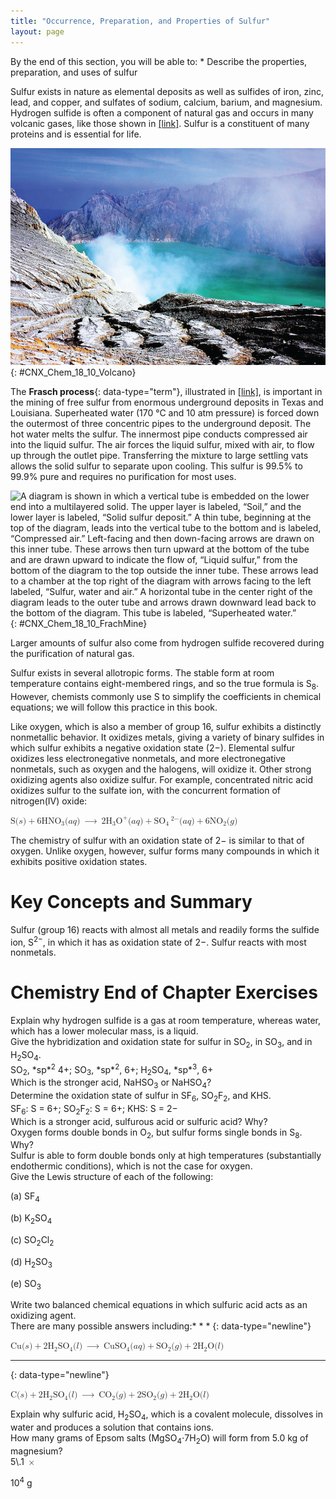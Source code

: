 ```yaml
---
title: "Occurrence, Preparation, and Properties of Sulfur"
layout: page
---
```



<div data-type="abstract" markdown="1">
By the end of this section, you will be able to:
* Describe the properties, preparation, and uses of sulfur

</div>

Sulfur exists in nature as elemental deposits as well as sulfides of iron, zinc, lead, and copper, and sulfates of sodium, calcium, barium, and magnesium. Hydrogen sulfide is often a component of natural gas and occurs in many volcanic gases, like those shown in [\[link\]](#CNX_Chem_18_10_Volcano). Sulfur is a constituent of many proteins and is essential for life.

 ![A lake is shown surrounded by rocky, mountainous peaks. A white vapor rises from the ground near the lake.](../resources/CNX_Chem_18_10_Volcano.jpg "Volcanic gases contain hydrogen sulfide. (credit: Daniel Julie/Wikimedia Commons)"){: #CNX_Chem_18_10_Volcano}

The **Frasch process**{: data-type="term"}, illustrated in [\[link\]](#CNX_Chem_18_10_FrachMine), is important in the mining of free sulfur from enormous underground deposits in Texas and Louisiana. Superheated water (170 °C and 10 atm pressure) is forced down the outermost of three concentric pipes to the underground deposit. The hot water melts the sulfur. The innermost pipe conducts compressed air into the liquid sulfur. The air forces the liquid sulfur, mixed with air, to flow up through the outlet pipe. Transferring the mixture to large settling vats allows the solid sulfur to separate upon cooling. This sulfur is 99.5% to 99.9% pure and requires no purification for most uses.

 ![A diagram is shown in which a vertical tube is embedded on the lower end into a multilayered solid. The upper layer is labeled, &#x201C;Soil,&#x201D; and the lower layer is labeled, &#x201C;Solid sulfur deposit.&#x201D; A thin tube, beginning at the top of the diagram, leads into the vertical tube to the bottom and is labeled, &#x201C;Compressed air.&#x201D; Left-facing and then down-facing arrows are drawn on this inner tube. These arrows then turn upward at the bottom of the tube and are drawn upward to indicate the flow of, &#x201C;Liquid sulfur,&#x201D; from the bottom of the diagram to the top outside the inner tube. These arrows lead to a chamber at the top right of the diagram with arrows facing to the left labeled, &#x201C;Sulfur, water and air.&#x201D; A horizontal tube in the center right of the diagram leads to the outer tube and arrows drawn downward lead back to the bottom of the diagram. This tube is labeled, &#x201C;Superheated water.&#x201D;](../resources/CNX_Chem_18_10_FrachMine.jpg "The Frasch process is used to mine sulfur from underground deposits."){: #CNX_Chem_18_10_FrachMine}

Larger amounts of sulfur also come from hydrogen sulfide recovered during the purification of natural gas.

Sulfur exists in several allotropic forms. The stable form at room temperature contains eight-membered rings, and so the true formula is S<sub>8</sub>. However, chemists commonly use S to simplify the coefficients in chemical equations; we will follow this practice in this book.

Like oxygen, which is also a member of group 16, sulfur exhibits a distinctly nonmetallic behavior. It oxidizes metals, giving a variety of binary sulfides in which sulfur exhibits a negative oxidation state (2−). Elemental sulfur oxidizes less electronegative nonmetals, and more electronegative nonmetals, such as oxygen and the halogens, will oxidize it. Other strong oxidizing agents also oxidize sulfur. For example, concentrated nitric acid oxidizes sulfur to the sulfate ion, with the concurrent formation of nitrogen(IV) oxide:

<div data-type="equation">
<math xmlns="http://www.w3.org/1998/Math/MathML"><mrow><mtext>S</mtext><mo stretchy="false">(</mo><mi>s</mi><mo stretchy="false">)</mo><mo>+</mo><mn>6</mn><msub><mrow><mtext>HNO</mtext></mrow><mn>3</mn></msub><mo stretchy="false">(</mo><mi>a</mi><mi>q</mi><mo stretchy="false">)</mo><mspace width="0.2em" /><mo stretchy="false">⟶</mo><mspace width="0.2em" /><mn>2</mn><msub><mtext>H</mtext><mn>3</mn></msub><msup><mtext>O</mtext><mtext>+</mtext></msup><mo stretchy="false">(</mo><mi>a</mi><mi>q</mi><mo stretchy="false">)</mo><mo>+</mo><msub><mrow><mtext>SO</mtext></mrow><mn>4</mn></msub><msup><mspace width="0.2em" /><mrow><mn>2−</mn></mrow></msup><mo stretchy="false">(</mo><mi>a</mi><mi>q</mi><mo stretchy="false">)</mo><mo>+</mo><mn>6</mn><msub><mrow><mtext>NO</mtext></mrow><mn>2</mn></msub><mo stretchy="false">(</mo><mi>g</mi><mo stretchy="false">)</mo></mrow></math>
</div>

The chemistry of sulfur with an oxidation state of 2− is similar to that of oxygen. Unlike oxygen, however, sulfur forms many compounds in which it exhibits positive oxidation states.

# Key Concepts and Summary

Sulfur (group 16) reacts with almost all metals and readily forms the sulfide ion, S<sup>2−</sup>, in which it has as oxidation state of 2−. Sulfur reacts with most nonmetals.

# Chemistry End of Chapter Exercises

<div data-type="exercise">
<div data-type="problem" markdown="1">
Explain why hydrogen sulfide is a gas at room temperature, whereas water, which has a lower molecular mass, is a liquid.

</div>
</div>

<div data-type="exercise">
<div data-type="problem" markdown="1">
Give the hybridization and oxidation state for sulfur in SO<sub>2</sub>, in SO<sub>3</sub>, and in H<sub>2</sub>SO<sub>4</sub>.

</div>
<div data-type="solution" markdown="1">
SO<sub>2</sub>, *sp*<sup>2</sup> 4+; SO<sub>3</sub>, *sp*<sup>2</sup>, 6+; H<sub>2</sub>SO<sub>4</sub>, *sp*<sup>3</sup>, 6+

</div>
</div>

<div data-type="exercise">
<div data-type="problem" markdown="1">
Which is the stronger acid, NaHSO<sub>3</sub> or NaHSO<sub>4</sub>?

</div>
</div>

<div data-type="exercise">
<div data-type="problem" markdown="1">
Determine the oxidation state of sulfur in SF<sub>6</sub>, SO<sub>2</sub>F<sub>2</sub>, and KHS.

</div>
<div data-type="solution" markdown="1">
SF<sub>6</sub>: S = 6+; SO<sub>2</sub>F<sub>2</sub>: S = 6+; KHS: S = 2−

</div>
</div>

<div data-type="exercise">
<div data-type="problem" markdown="1">
Which is a stronger acid, sulfurous acid or sulfuric acid? Why?

</div>
</div>

<div data-type="exercise">
<div data-type="problem" markdown="1">
Oxygen forms double bonds in O<sub>2</sub>, but sulfur forms single bonds in S<sub>8</sub>. Why?

</div>
<div data-type="solution" markdown="1">
Sulfur is able to form double bonds only at high temperatures (substantially endothermic conditions), which is not the case for oxygen.

</div>
</div>

<div data-type="exercise">
<div data-type="problem" markdown="1">
Give the Lewis structure of each of the following:

(a) SF<sub>4</sub>

(b) K<sub>2</sub>SO<sub>4</sub>

(c) SO<sub>2</sub>Cl<sub>2</sub>

(d) H<sub>2</sub>SO<sub>3</sub>

(e) SO<sub>3</sub>

</div>
</div>

<div data-type="exercise">
<div data-type="problem" markdown="1">
Write two balanced chemical equations in which sulfuric acid acts as an oxidizing agent.

</div>
<div data-type="solution" markdown="1">
There are many possible answers including:* * *
{: data-type="newline"}

 <math xmlns="http://www.w3.org/1998/Math/MathML"><mrow><mtext>Cu</mtext><mo stretchy="false">(</mo><mi>s</mi><mo stretchy="false">)</mo><mo>+</mo><mn>2</mn><msub><mtext>H</mtext><mn>2</mn></msub><msub><mrow><mtext>SO</mtext></mrow><mn>4</mn></msub><mo stretchy="false">(</mo><mi>l</mi><mo stretchy="false">)</mo><mspace width="0.2em" /><mo stretchy="false">⟶</mo><mspace width="0.2em" /><msub><mrow><mtext>CuSO</mtext></mrow><mn>4</mn></msub><mo stretchy="false">(</mo><mi>a</mi><mi>q</mi><mo stretchy="false">)</mo><mo>+</mo><msub><mrow><mtext>SO</mtext></mrow><mn>2</mn></msub><mo stretchy="false">(</mo><mi>g</mi><mo stretchy="false">)</mo><mo>+</mo><mn>2</mn><msub><mtext>H</mtext><mn>2</mn></msub><mtext>O</mtext><mo stretchy="false">(</mo><mi>l</mi><mo stretchy="false">)</mo></mrow></math>

* * *
{: data-type="newline"}

 <math xmlns="http://www.w3.org/1998/Math/MathML"><mrow><mtext>C</mtext><mo stretchy="false">(</mo><mi>s</mi><mo stretchy="false">)</mo><mo>+</mo><mn>2</mn><msub><mtext>H</mtext><mn>2</mn></msub><msub><mrow><mtext>SO</mtext></mrow><mn>4</mn></msub><mo stretchy="false">(</mo><mi>l</mi><mo stretchy="false">)</mo><mspace width="0.2em" /><mo stretchy="false">⟶</mo><mspace width="0.2em" /><msub><mrow><mtext>CO</mtext></mrow><mn>2</mn></msub><mo stretchy="false">(</mo><mi>g</mi><mo stretchy="false">)</mo><mo>+</mo><mn>2</mn><msub><mrow><mtext>SO</mtext></mrow><mn>2</mn></msub><mo stretchy="false">(</mo><mi>g</mi><mo stretchy="false">)</mo><mo>+</mo><mn>2</mn><msub><mtext>H</mtext><mn>2</mn></msub><mtext>O</mtext><mo stretchy="false">(</mo><mi>l</mi><mo stretchy="false">)</mo></mrow></math>

</div>
</div>

<div data-type="exercise">
<div data-type="problem" markdown="1">
Explain why sulfuric acid, H<sub>2</sub>SO<sub>4</sub>, which is a covalent molecule, dissolves in water and produces a solution that contains ions.

</div>
</div>

<div data-type="exercise">
<div data-type="problem" markdown="1">
How many grams of Epsom salts (MgSO<sub>4</sub>⋅7H<sub>2</sub>O) will form from 5.0 kg of magnesium?

</div>
<div data-type="solution" markdown="1">
5\.1 <math xmlns="http://www.w3.org/1998/Math/MathML"><mo>×</mo></math>

 10<sup>4</sup> g

</div>
</div>

